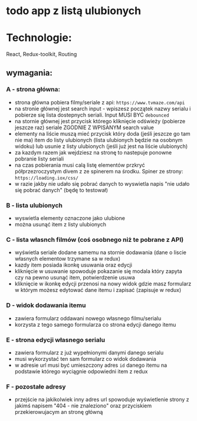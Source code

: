 # todo app z listą ulubionych

# Technologie:

React, Redux-toolkit, Routing

## wymagania:

### A - strona główna:

- strona główna pobiera filmy/seriale z api: `https://www.tvmaze.com/api`
- na stronie głównej jest search input - wpiszesz początek nazwy serialu i pobierze się lista dostepnych seriali. Input MUSI BYĆ `debounced`
- na stornie głównej jest przycisk którego kliknięcie odświeży (pobierze jeszcze raz) seriale ZGODNIE Z WPISANYM search value
- elementy na liście muszą mieć przycisk który doda (jeśli jeszcze go tam nie ma) item do listy ulubionych (lista ulubionych będzie na osobnym widoku) lub usunie z listy ulubionych (jeśli już jest na liście ulubionych)
- za kazdym razem jak wejdziesz na stronę to nastepuje ponowne pobranie listy seriali
- na czas pobierania musi calą listę elementów przkryć półprzezroczystym divem z ze spinerem na środku. Spiner ze strony: `https://loading.iox/css/`
- w razie jakby nie udało się pobrać danych to wyswietla napis "nie udało się pobrać danych" (będę to testował)

### B - lista ulubionych

- wyswietla elementy oznaczone jako ulubione
- można usunąć item z listy ulubionych

### C - lista własnch filmów (coś osobnego niż te pobrane z API)

- wyświetla seriale dodane samemu na stornie dodawania (dane o liscie własnych elementow trzymane sa w redux)
- kazdy item posiada ikonkę usuwania oraz edycji
- kliknięcie w usuwanie spowoduje pokazanie się modala który zapyta czy na pewno usunąć item, potwierdzenie usuwa
- kliknięcie w ikonkę edycji przenosi na nowy widok gdzie masz formularz w którym możesz edytować dane itemu i zapisać (zapisuje w redux)

### D - widok dodawania itemu

- zawiera formularz oddawani nowego własnego filmu/serialu
- korzysta z tego samego formularza co strona edycji danego itemu

### E - strona edycji własnego serialu

- zawiera formularz z już wypełnionymi danymi danego serialu
- musi wykorzystać ten sam formularz co widok dodawania
- w adresie url musi być umieszczony adres `id` danego itemu na podstawie którego wyciągnie odpowiedni item z redux

### F - pozostałe adresy

- przejście na jakikolwiek inny adres url spowoduje wyświetlenie strony z jakimś napisem "404 - nie znaleziono" oraz przyciskiem przekierowujacym an stronę główną
